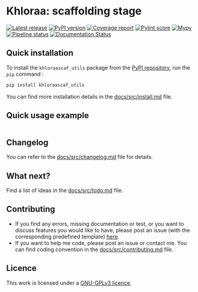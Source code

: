 # Khloraa: scaffolding stage

[![Latest release](https://gitlab.com/khloraa_scaffolding/khloraa_scaffolding_utils/-/badges/release.svg)](https://gitlab.com/khloraa_scaffolding/khloraa_scaffolding_utils/-/releases)
[![PyPI version](https://badge.fury.io/py/khloraascaf_utils.svg)](https://badge.fury.io/py/khloraascaf_utils)
[![Coverage report](https://gitlab.com/khloraa_scaffolding/khloraa_scaffolding_utils/badges/master/coverage.svg)](https://gitlab.com/khloraa_scaffolding/khloraa_scaffolding_utils/-/commits/master)
[![Pylint score](https://gitlab.com/khloraa_scaffolding/khloraa_scaffolding_utils/-/jobs/artifacts/master/raw/pylint/pylint.svg?job=pylint)](https://gitlab.com/khloraa_scaffolding/khloraa_scaffolding_utils/-/commits/master)
[![Mypy](https://gitlab.com/khloraa_scaffolding/khloraa_scaffolding_utils/-/jobs/artifacts/master/raw/mypy/mypy.svg?job=mypy)](https://gitlab.com/khloraa_scaffolding/khloraa_scaffolding_utils/-/commits/master)
[![Pipeline status](https://gitlab.com/khloraa_scaffolding/khloraa_scaffolding_utils/badges/master/pipeline.svg)](https://gitlab.com/khloraa_scaffolding/khloraa_scaffolding_utils/-/commits/master)
[![Documentation Status](https://readthedocs.org/projects/khloraa_scaffolding/badge/?version=latest)](https://khloraa_scaffolding.readthedocs.io/en/latest/?badge=latest)


## Quick installation

To install the `khloraascaf_utils` package from the [PyPI repository](https://pypi.org/project/khloraascaf_utils/), run the `pip` command :
```sh
pip install khloraascaf_utils
```

You can find more installation details in the [docs/src/install.md](docs/src/install.md) file.


## Quick usage example

```python
```

## Changelog

You can refer to the [docs/src/changelog.md](docs/src/changelog.md) file for details.


## What next?

Find a list of ideas in the [docs/src/todo.md](docs/src/todo.md) file.


## Contributing

* If you find any errors, missing documentation or test, or you want to discuss features you would like to have, please post an issue (with the corresponding predefined template) [here](https://gitlab.com/khloraa_scaffolding/khloraa_scaffolding_utils/-/issues).
* If you want to help me code, please post an issue or contact me. You can find coding convention in the [docs/src/contributing.md](docs/src/contributing.md) file.


## Licence

This work is licensed under a [GNU-GPLv3 licence](LICENCE).